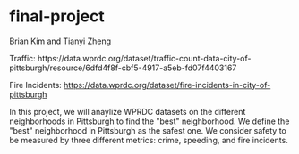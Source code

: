# final-project

<Team name>
  
Brian Kim and Tianyi Zheng

<Datasets used>
Traffic: https://data.wprdc.org/dataset/traffic-count-data-city-of-pittsburgh/resource/6dfd4f8f-cbf5-4917-a5eb-fd07f4403167

Fire Incidents: https://data.wprdc.org/dataset/fire-incidents-in-city-of-pittsburgh

<Abstract>

In this project, we will anaylize WPRDC datasets on the different neighborhoods in Pittsburgh to find the "best" neighborhood. We define the "best" neighborhood in Pittsburgh as the safest one. We consider safety to be measured by three different metrics: crime, speeding, and fire incidents.
 
